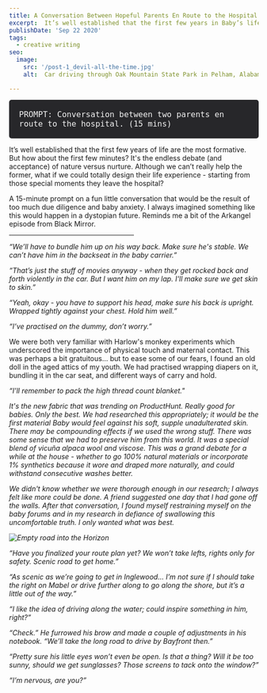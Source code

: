 ```yaml
---
title: A Conversation Between Hopeful Parents En Route to the Hospital
excerpt:  It’s well established that the first few years in Baby’s life are the most formative. But how about the first few minutes? It's the endless debate (and acceptance) of nature versus nurture. Although we can’t really help the former, what if we could design their life experience - starting from the moments they leave the hospital? A 15-minute prompt on a fun little conversation that would be the result of too much due diligence and baby anxiety. I always imagined something like this would happen in a dystopian future. Reminds me a bit of the Arkangel episode from Black Mirror.
publishDate: 'Sep 22 2020'
tags:
  - creative writing
seo:
  image:
    src: '/post-1_devil-all-the-time.jpg'
    alt:  Car driving through Oak Mountain State Park in Pelham, Alabama

---
```

<div style="background-color: #27272a; padding: 20px; border-radius: 5px;">
  <span style="color: #f2f2f2; font-size: 16px; font-family: 'Monaco', 'Consolas', 'Lucida Console', monospace;">PROMPT: Conversation between two parents en route to the hospital. (15 mins)</span>
</div>

It’s well established that the first few years of life are the most formative. But how about the first few minutes? It's the endless debate (and acceptance) of nature versus nurture. Although we can’t really help the former, what if we could totally design their life experience - starting from those special moments they leave the hospital?

A 15-minute prompt on a fun little conversation that would be the result of too much due diligence and baby anxiety. I always imagined something like this would happen in a dystopian future. Reminds me a bit of the Arkangel episode from Black Mirror.

<hr align = "left" width="50%">

<em>“We’ll have to bundle him up on his way back. Make sure he's stable. We can’t have him in the backseat in the baby carrier.” </em>

<em>“That’s just the stuff of movies anyway - when they get rocked back and forth violently in the car. But I want him on my lap. I'll make sure we get skin to skin.” </em>

<em>“Yeah, okay - you have to support his head, make sure his back is upright. Wrapped tightly against your chest. Hold him well.” </em>

<em>“I’ve practised on the dummy, don’t worry.” </em>

We were both very familiar with Harlow's monkey experiments which underscored the importance of physical touch and maternal contact. This was perhaps a bit gratuitous... but to ease some of our fears, I found an old doll in the aged attics of my youth. We had practised wrapping diapers on it, bundling it in the car seat, and different ways of carry and hold. 

<em>“I'll remember to pack the high thread count blanket." 

It's the new fabric that was trending on ProductHunt. Really good for babies. Only the best. We had researched this appropriately; it would be the first material Baby would feel against his soft, supple unadulterated skin. There may be compounding effects if we used the wrong stuff. There was some sense that we had to preserve him from this world. It was a special blend of vicuña alpaca wool and viscose. This was a grand debate for a while at the house - whether to go 100% natural materials or incorporate 1% synthetics because it wore and draped more naturally, and could withstand consecutive washes better.

We didn't know whether we were thorough enough in our research; I always felt like more could be done. A friend suggested one day that I had gone off the walls. After that conversation, I found myself restraining myself on the baby forums and in my research in defiance of swallowing this uncomfortable truth. I only wanted what was best.

![Empty road into the Horizon](/post-11.jpg)

<em>“Have you finalized your route plan yet? We won’t take lefts, rights only for safety. Scenic road to get home.”</em>

<em>“As scenic as we’re going to get in Inglewood… I’m not sure if I should take the right on Mabel or drive further along to go along the shore, but it’s a little out of the way.”</em>

<em>“I like the idea of driving along the water; could inspire something in him, right?” </em>

<em> “Check.” </em> He furrowed his brow and made a couple of adjustments in his notebook. <em> “We’ll take the long road to drive by Bayfront then.” </em>

<em>“Pretty sure his little eyes won’t even be open. Is that a thing? Will it be too sunny, should we get sunglasses? Those screens to tack onto the window?”</em>

<em>“I’m nervous, are you?”</em>
